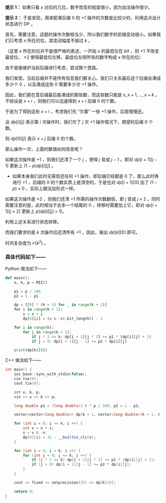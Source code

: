 **提示 1：** 如果只看 $x$ 对应的几位，数字改变的程度很小，因为加法操作很少。

**提示 2：** 于是发现，用来配凑后缀 $0$ 的 $+1$ 操作的次数是比较少的，利用这点设计状态进行 DP 。

首先，需要注意，这题的操作次数相当少，所以我们数字的前缀变动很小。如果我们只考虑 $x$ 所在的位，其变动幅度不超过 $k$ 。

（这里 $x$ 所在的位并不是很严格的表述，一开始 $x$ 的最低位在 $bit$ ，则 $+1$ 不改变最低位， $\times 2$ 使得最低位左移，最低位左侧所有的数字构成 $x$ 所在的位）

由于直接维护当前后缀进行考虑，尝试换个思路。

我们发现，当前后缀并不是所有信息我们都关心，我们只关系最后这个后缀会凑成多少个 $0$ ，以及凑成这些 $0$ 需要多少次 $+1$ 操作。

因此，我们更在意后缀最后能凑成的那些数，而这些数只能是 $x,x+1,\dots,x+k$ 。不妨设是 $x+i$ ，则我们可以迅速得到 $x+i$ 后缀 $0$ 的个数。

于是为了得到这些 $x+i$ ，考虑我们先 “欠着” 一些 $+1$ 操作，后面慢慢还。

设 $dp[i][j]$ 表示第 $i$ 次操作时，我们欠了 $j$ 次 $+1$ 操作情况下，期望的后缀 $0$ 个数。

则 $dp[0][j]$ 表示 $x+j$ 后缀 $0$ 的个数。

那么操作一次，上面的数值如何改变呢？

如果这次操作是 $+1$ ，则我们还清了一个 $j$ ，使得 $j$ 变成 $j-1$ 。即对 $dp[i+1][j-1]$ 更新上 $(1-p)dp[i][j]$ 。

- 如果本身我们此时无需偿还任何 $+1$ 操作，即后缀已经都是 $0$ 了，那么此时再进行 $+1$ ，后缀的 $0$ 的个数实质上是清空的，于是也对 $dp[i+1][0]$ 加了 $(1-p)\times 0$ ，实际上跟没加形式一样。

如果这次操作是 $\times 2$ ，则我们还清 $+1$ 所需的操作次数翻倍，即 $j$ 变成 $j\times 2$ 。同时需要注意的是，此时相当于会多一个结尾的 $0$ ，转移时需要加上它，即对 $dp[i+1][j\times 2]$ 更新上 $p(dp[i][j]+1)$。

利用上述关系进行状态转移。

而我们要求的是 $k$ 次操作后还清所有 $+1$ ，因此，输出 $dp[k][0]$ 即可。

时间复杂度为 $\mathcal{O}(k^2)$ 。

### 具体代码如下——

Python 做法如下——

```Python []
def main():
    x, k, p = MII()

    p1 = p / 100
    p2 = 1 - p1

    dp = [[0] * (k + 1) for _ in range(k + 1)]
    for i in range(k + 1):
        v = x + i
        dp[0][i] = (v & -v).bit_length() - 1

    for i in range(k):
        for j in range(k + 1):
            if j * 2 <= k: dp[i + 1][j * 2] += p1 * (dp[i][j] + 1)
            if j > 0: dp[i + 1][j - 1] += p2 * dp[i][j]

    print(dp[k][0])
```

C++ 做法如下——

```cpp []
int main() {
    ios_base::sync_with_stdio(false);
    cin.tie(0);
    cout.tie(0);

    int x, k, p;
    cin >> x >> k >> p;

    long double p1 = (long double)1.0 * p / 100, p2 = 1 - p1;

    vector<vector<long double>> dp(k + 1, vector<long double>(k + 1, 0));

    for (int i = 0; i <= k; i ++) {
        int v = x + i;
        v = v & -v;
        dp[0][i] = 31 - __builtin_clz(v);
    }

    for (int i = 0; i < k; i ++) {
        for (int j = 0; j <= k; j ++) {
            if (j * 2 <= k) dp[i + 1][j * 2] += p1 * (dp[i][j] + 1);
            if (j > 0) dp[i + 1][j - 1] += p2 * dp[i][j];
        }
    }

    cout << fixed << setprecision(25) << dp[k][0];

    return 0;
}
```